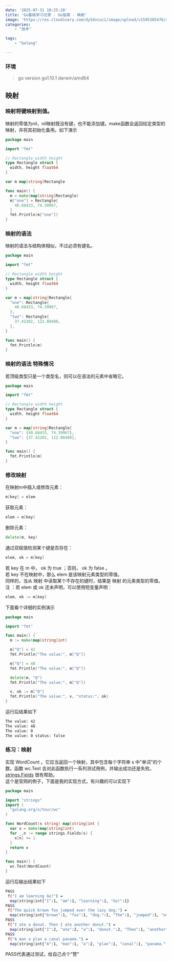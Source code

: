 ```yaml
---
date: '2025-07-31 10:25:28'
title: 'Go基础学习记录 - Go指南 - 映射'
image: 'https://res.cloudinary.com/dy5dvcuc1/image/upload/v1595385476/xiaorongmao/golang.jpg'
categories:
    - "技术"

tags:
    - "Golang"

---
```


### **环境**

> go version go1.10.1 darwin/amd64

## **映射**

### **映射将键映射到值。**

映射的零值为nil，nil映射既没有键，也不能添加键。make函数会返回给定类型的映射，并将其初始化备用。如下演示

```go
package main

import "fmt"

// Rectangle width height
type Rectangle struct {
  width, height float64
}

var m map[string]Rectangle

func main() {
  m = make(map[string]Rectangle)
  m["one"] = Rectangle{
    40.68433, 74.39967,
  }
  fmt.Println(m["one"])
}
```

### **映射的语法**

映射的语法与结构体相似，不过必须有键名。

```go
package main

import "fmt"

// Rectangle width height
type Rectangle struct {
  width, height float64
}

var m = map[string]Rectangle{
  "one": Rectangle{
    40.68433, 74.39967,
  },
  "two": Rectangle{
    37.42202, 122.08408,
  },
}

func main() {
  fmt.Println(m)
}
```

### **映射的语法 特殊情况**

若顶级类型只是一个类型名，则可以在语法的元素中省略它。

```go
package main

import "fmt"

// Rectangle width height
type Rectangle struct {
  width, height float64
}

var m = map[string]Rectangle{
  "one": {40.68433, 74.39967},
  "two": {37.42202, 122.08408},
}

func main() {
  fmt.Println(m)
}
```

### **修改映射**

在映射m中插入或修改元素：

```go
m[key] = elem
```

获取元素：

```go
elem = m[key]
```

删除元素：

```go
delete(m, key)
```

通过双赋值检测某个键是否存在：

```go
elem, ok = m[key]
```

若 key 在 m 中， ok 为 true ；否则， ok 为 false 。  
若 key 不在映射中，那么 elem 是该映射元素类型的零值。  
同样的，当从 映射 中读取某个不存在的键时，结果是 映射 的元素类型的零值。  
注 ：若 elem 或 ok 还未声明，可以使用短变量声明：

```go
elem, ok := m[key]
```

下面看个详细的实例演示

```go
package main

import "fmt"

func main() {
  m := make(map[string]int)

  m["Q"] = 42
  fmt.Println("The value:", m["Q"])

  m["Q"] = 48
  fmt.Println("The value:", m["Q"])

  delete(m, "Q")
  fmt.Println("The value:", m["Q"])

  v, ok := m["Q"]
  fmt.Println("The value:", v, "status:", ok)
}
```

运行后结果如下

```bash
The value: 42
The value: 48
The value: 0
The value: 0 status: false
```

### **练习：映射**

实现 WordCount 。它应当返回一个映射，其中包含每个字符串 s 中"单词"的个数。函数 wc.Test 会对此函数执行一系列测试用例，并输出成功还是失败。  
[strings.Fields](https://go-zh.org/pkg/strings/#Fields) 很有帮助。  
这个是官网的例子，下面是我的实现方式，有兴趣的可以实现下

```go
package main

import "strings"
import (
  "golang.org/x/tour/wc"
)

func WordCount(s string) map[string]int {
  var x = make(map[string]int)
  for _,n := range strings.Fields(s) {
    x[n] += 1
  }
  return x
}

func main() {
  wc.Test(WordCount)
}
```

运行后输出结果如下

```bash
PASS
 f("I am learning Go!") = 
  map[string]int{"I":1, "am":1, "learning":1, "Go!":1}
PASS
 f("The quick brown fox jumped over the lazy dog.") = 
  map[string]int{"brown":1, "fox":1, "dog.":1, "The":1, "jumped":1, "over":1, "the":1, "lazy":1, "quick":1}
PASS
 f("I ate a donut. Then I ate another donut.") = 
  map[string]int{"I":2, "ate":2, "a":1, "donut.":2, "Then":1, "another":1}
PASS
 f("A man a plan a canal panama.") = 
  map[string]int{"A":1, "man":1, "a":2, "plan":1, "canal":1, "panama.":1}
```

PASS代表通过测试，给自己点个"赞"
